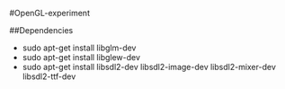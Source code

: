 #OpenGL-experiment

##Dependencies
* sudo apt-get install libglm-dev
* sudo apt-get install libglew-dev
* sudo apt-get install libsdl2-dev libsdl2-image-dev libsdl2-mixer-dev libsdl2-ttf-dev

